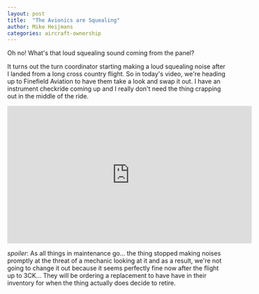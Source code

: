 ```yaml
---
layout: post
title:  "The Avionics are Squealing"
author: Mike Heijmans
categories: aircraft-ownership
---
```


Oh no! What's that loud squealing sound coming from the panel?

It turns out the turn coordinator starting making a loud squealing noise after I landed from a long cross country flight. So in today's video, we're heading up to Finefield Aviation to have them take a look and swap it out. I have an instrument checkride coming up and I really don't need the thing crapping out in the middle of the ride. 

<iframe width="560" height="315" src="https://www.youtube.com/embed/BsIKY78OiCo" frameborder="0" allow="accelerometer; autoplay; encrypted-media; gyroscope; picture-in-picture" allowfullscreen></iframe>


_spoiler_: As all things in maintenance go... the thing stopped making noises promptly at the threat of a mechanic looking at it and as a result, we're not going to change it out because it seems perfectly fine now after the flight up to 3CK... They will be ordering a replacement to have have in their inventory for when the thing actually does decide to retire. 